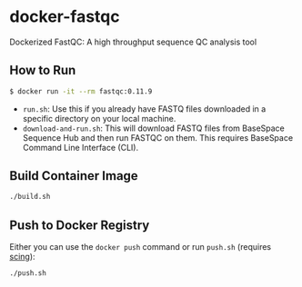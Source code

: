 # docker-fastqc

Dockerized FastQC: A high throughput sequence QC analysis tool

## How to Run

```bash
$ docker run -it --rm fastqc:0.11.9
```

- `run.sh`: Use this if you already have FASTQ files downloaded in a specific directory on your local machine.
- `download-and-run.sh`: This will download FASTQ files from BaseSpace Sequence Hub and then run FASTQC on them. This requires BaseSpace Command Line Interface (CLI).

## Build Container Image

```bash
./build.sh
```

## Push to Docker Registry

Either you can use the `docker push` command or run `push.sh` (requires [scing](https://github.com/hisplan/scing)):

```bash
./push.sh
```
